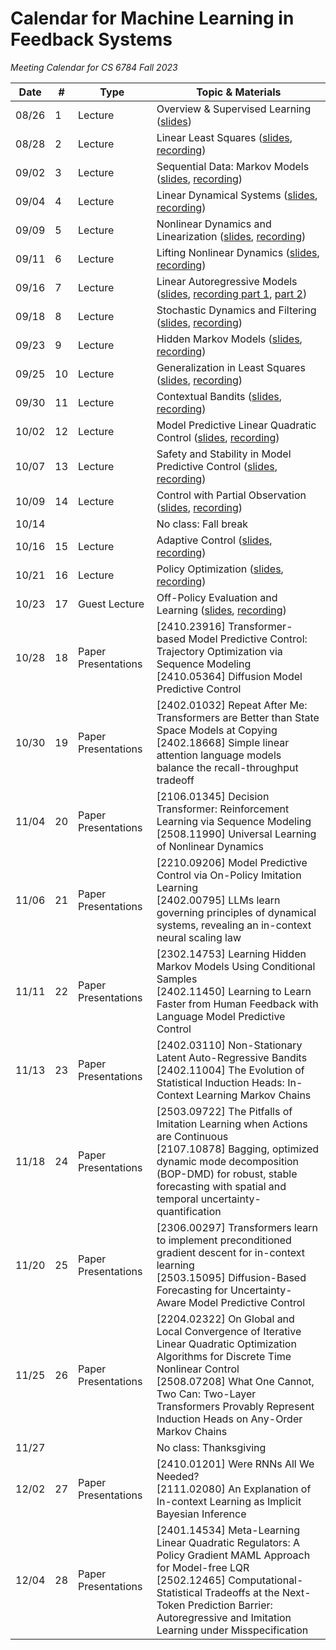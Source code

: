 # Calendar for Machine Learning in Feedback Systems
*Meeting Calendar for CS 6784 Fall 2023*

| Date | # | Type | Topic & Materials |
| --- | --- | --- | --- |
| 08/26 | 1 | Lecture | Overview & Supervised Learning ([slides](https://slides.com/sarahdean-2/01-overview-ml-in-feedback-sys-f25)) |
| 08/28 | 2 | Lecture | Linear Least Squares ([slides](https://slides.com/sarahdean-2/02-supervised-learning-least-squares-ml-in-feedback-sys-f25), [recording](https://vod.video.cornell.edu/media/Lecture+2%3A+Least+Squares+%28ML+In+Feedback+Sys+F25%29/1_4hv15ez1)) |
| 09/02 | 3 | Lecture | Sequential Data: Markov Models ([slides](https://slides.com/sarahdean-2/03-sequential-data-markov-models-f25), [recording](https://vod.video.cornell.edu/media/Lecture+3%3A+Markov+Models+%28ML+In+Feedback+Sys+F25%29/1_sotmjfhf)) |
| 09/04 | 4 | Lecture | Linear Dynamical Systems ([slides](https://slides.com/sarahdean-2/04-linear-dynamics-ml-feedback-sys-f25), [recording](https://vod.video.cornell.edu/media/Lecture+3%3A+Linear+Dynamics+Models+%28ML+in+Feedback+Sys+F25%29/1_kgnawf0m)) |
| 09/09 | 5 | Lecture | Nonlinear Dynamics and Linearization ([slides](https://slides.com/sarahdean-2/05-nonlin-dynamics-ml-feedback-sys-f25), [recording](https://vod.video.cornell.edu/media/+Lecture+4%3A+Linearizing+Nonlinear+Dynamics+%28ML+in+Feedback+Sys+F25%29+/1_4key265f)) | 
| 09/11 | 6 | Lecture | Lifting Nonlinear Dynamics ([slides](https://slides.com/sarahdean-2/06-nonlin-dynamics-koopman-ml-feedback-sys-f25/), [recording](https://vod.video.cornell.edu/media/Lecture+6%3A+Lifting+Nonlinear+Dynamics+%28ML+in+Feedback+Sys+F25%29/1_1mpfxjzv)) |
| 09/16 | 7 | Lecture | Linear Autoregressive Models ([slides](https://slides.com/sarahdean-2/07-linear-autoregressive-ml-in-feedback-sys-f25), [recording part 1](https://vod.video.cornell.edu/media/+Lecture+7+part+1%3A+Linear+Autoregressive+Models+%28ML+in+Feedback+Sys+F25%29+/1_n3qb43zt), [part 2](https://vod.video.cornell.edu/media/%20Lecture%207%20part%202%3A%20Linear%20Autoregressive%20Models%20(ML%20in%20Feedback%20Sys%20F25)%20/1_fx1m5c22)) |
| 09/18 | 8 | Lecture | Stochastic Dynamics and Filtering ([slides](https://slides.com/sarahdean-2/08-state-estimation-ml-in-feedback-sys-f25), [recording](https://vod.video.cornell.edu/media/+Lecture+8%3A+Stochastic+Dynamics+and+Filtering+%28ML+in+Feedback+Sys+F25%29+/1_8j994nir)) |
| 09/23 | 9 | Lecture | Hidden Markov Models ([slides](https://slides.com/sarahdean-2/09-hidden-markov-ml-in-feedback-sys-f25), [recording](https://vod.video.cornell.edu/media/Lecture+9%3A+Hidden+Markov+Models+%28ML+in+Feedback+Sys+F25%29/1_bhoqesb1)) |
| 09/25 | 10 | Lecture | Generalization in Least Squares ([slides](https://slides.com/sarahdean-2/10-generalization-ml-in-feedback-sys-f25), [recording](https://vod.video.cornell.edu/media/Lecture+10%3A+Generalization+%28ML+in+Feedback+Sys+F25%29/1_gbqrzyos)) |
| 09/30 | 11 | Lecture | Contextual Bandits ([slides](https://slides.com/sarahdean-2/11-bandits-ml-in-feedback-sys-f25), [recording](https://vod.video.cornell.edu/media/+Lecture+11%3A+Contextual+Bandits+%28ML+In+Feedback+Sys+F25%29+/1_lzry392g)) |
| 10/02 | 12 | Lecture | Model Predictive Linear Quadratic Control ([slides](https://slides.com/sarahdean-2/11-bandits-ml-in-feedback-sys-f25-7c4a66), [recording](https://vod.video.cornell.edu/media/+Lecture+12%3A+Model+Predictive+Linear+Quadratic+Control+%28ML+In+Feedback+Sys+F25%29+/1_0xd91d2q)) |
| 10/07 | 13 | Lecture | Safety and Stability in Model Predictive Control ([slides](https://slides.com/sarahdean-2/13-mpc-safe-ml-in-feedback-sys-f25), [recording](https://vod.video.cornell.edu/media/Lecture+13%3A+Safety+and+Stability+in+Model+Predictive+Control+%28ML+In+Feedback+Sys+F25%29/1_8ox4frmg)) |
| 10/09 | 14 | Lecture | Control with Partial Observation ([slides](https://slides.com/sarahdean-2/14-sep-prin-ml-in-feedback-sys-f25), [recording](https://vod.video.cornell.edu/media/Lecture+14%3A+Control+with+Partial+Observation+%28ML+In+Feedback+Sys+F25%29/1_ca5c1x7x)) |
| 10/14 |  |  | No class: Fall break |
| 10/16 | 15 | Lecture | Adaptive Control ([slides](https://slides.com/sarahdean-2/15-adaptive-control-ml-in-feedback-sys-f25), [recording](https://vod.video.cornell.edu/media/+Lecture+15%3A+Adaptive+Control+%28ML+In+Feedback+Sys+F25%29+/1_2isxfefm)) |
| 10/21 | 16 | Lecture | Policy Optimization ([slides](https://slides.com/sarahdean-2/16-policy-opt-ml-in-feedback-sys-f25), [recording](https://vod.video.cornell.edu/media/Lecture+16%3A+Policy+Optimization+%28ML+In+Feedback+Sys+F25%29+/1_kvit2fc3)) |
| 10/23 | 17 | Guest Lecture | Off-Policy Evaluation and Learning ([slides](https://speakerdeck.com/harukakiyohara_/guest-lecture-cornell-opl), [recording](https://vod.video.cornell.edu/media/Guest+Lecture%3A+Off-Policy+Evaluation+and+Learning+%28ML+In+Feedback+Sys+F25%29+/1_eyiazrlc)) |
| 10/28 | 18 | Paper Presentations | [2410.23916] Transformer-based Model Predictive Control: Trajectory Optimization via Sequence Modeling <br> [2410.05364] Diffusion Model Predictive Control |
| 10/30 | 19 | Paper Presentations | [2402.01032] Repeat After Me: Transformers are Better than State Space Models at Copying<br>[2402.18668] Simple linear attention language models balance the recall-throughput tradeoff |
| 11/04 | 20 | Paper Presentations | [2106.01345] Decision Transformer: Reinforcement Learning via Sequence Modeling<br>[2508.11990] Universal Learning of Nonlinear Dynamics |
| 11/06 | 21 | Paper Presentations | [2210.09206] Model Predictive Control via On-Policy Imitation Learning<br>[2402.00795] LLMs learn governing principles of dynamical systems, revealing an in-context neural scaling law |
| 11/11 | 22 | Paper Presentations | [2302.14753] Learning Hidden Markov Models Using Conditional Samples<br>[2402.11450] Learning to Learn Faster from Human Feedback with Language Model Predictive Control |
| 11/13 | 23 | Paper Presentations | [2402.03110] Non-Stationary Latent Auto-Regressive Bandits<br>[2402.11004] The Evolution of Statistical Induction Heads: In-Context Learning Markov Chains |
| 11/18 | 24 | Paper Presentations | [2503.09722] The Pitfalls of Imitation Learning when Actions are Continuous<br>[2107.10878] Bagging, optimized dynamic mode decomposition (BOP-DMD) for robust, stable forecasting with spatial and temporal uncertainty-quantification |
| 11/20 | 25 | Paper Presentations | [2306.00297] Transformers learn to implement preconditioned gradient descent for in-context learning<br>[2503.15095] Diffusion-Based Forecasting for Uncertainty-Aware Model Predictive Control |
| 11/25 | 26 | Paper Presentations | [2204.02322] On Global and Local Convergence of Iterative Linear Quadratic Optimization Algorithms for Discrete Time Nonlinear Control<br>[2508.07208] What One Cannot, Two Can: Two-Layer Transformers Provably Represent Induction Heads on Any-Order Markov Chains |
| 11/27 |  |  | No class: Thanksgiving |
| 12/02 | 27 | Paper Presentations | [2410.01201] Were RNNs All We Needed?<br>[2111.02080] An Explanation of In-context Learning as Implicit Bayesian Inference |
| 12/04 | 28 | Paper Presentations | [2401.14534] Meta-Learning Linear Quadratic Regulators: A Policy Gradient MAML Approach for Model-free LQR<br>[2502.12465] Computational-Statistical Tradeoffs at the Next-Token Prediction Barrier: Autoregressive and Imitation Learning under Misspecification |
